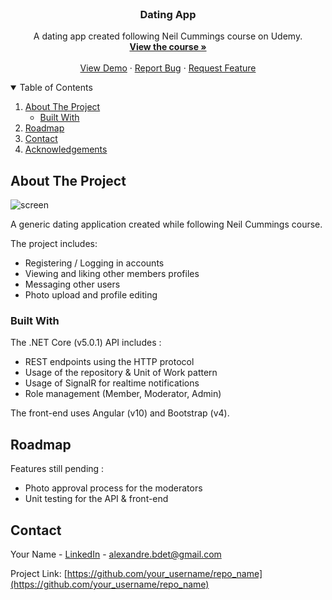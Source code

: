 <!-- PROJECT LOGO -->
<br />
<p align="center">
  <h3 align="center">Dating App</h3>

  <p align="center">
    A dating app created following Neil Cummings course on Udemy. 
    <br />
    <a href="https://www.udemy.com/course/build-an-app-with-aspnet-core-and-angular-from-scratch/"><strong>View the course »</strong></a>
    <br />
    <br />
    <a href="https://datingapp-ab.herokuapp.com/">View Demo</a>
    ·
    <a href="https://github.com/redowl0v0/dating-app/issues">Report Bug</a>
    ·
    <a href="https://github.com/redowl0v0/dating-app/issues">Request Feature</a>
  </p>
</p>



<!-- TABLE OF CONTENTS -->
<details open="open">
  <summary>Table of Contents</summary>
  <ol>
    <li>
      <a href="#about-the-project">About The Project</a>
      <ul>
        <li><a href="#built-with">Built With</a></li>
      </ul>
    </li>
    <li><a href="#roadmap">Roadmap</a></li>
    <li><a href="#contact">Contact</a></li>
    <li><a href="#acknowledgements">Acknowledgements</a></li>
  </ol>
</details>



<!-- ABOUT THE PROJECT -->
## About The Project

![screen](https://res.cloudinary.com/alexbdet/image/upload/v1615773975/Capture_j1mpqs.jpg)


A generic dating application created while following Neil Cummings course.

The project includes:
* Registering / Logging in accounts
* Viewing and liking other members profiles
* Messaging other users
* Photo upload and profile editing

### Built With

The .NET Core (v5.0.1) API includes :
* REST endpoints using the HTTP protocol 
* Usage of the repository & Unit of Work pattern
* Usage of SignalR for realtime notifications
* Role management (Member, Moderator, Admin)

The front-end uses Angular (v10) and Bootstrap (v4).

<!-- ROADMAP -->
## Roadmap

Features still pending :
* Photo approval process for the moderators
* Unit testing for the API & front-end

<!-- CONTACT -->
## Contact

Your Name - [LinkedIn](https://www.linkedin.com/in/alex-beaudet/) - alexandre.bdet@gmail.com

Project Link: [https://github.com/your_username/repo_name](https://github.com/your_username/repo_name)

 

